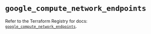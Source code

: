 # `google_compute_network_endpoints`

Refer to the Terraform Registry for docs: [`google_compute_network_endpoints`](https://registry.terraform.io/providers/hashicorp/google-beta/6.31.0/docs/resources/google_compute_network_endpoints).
